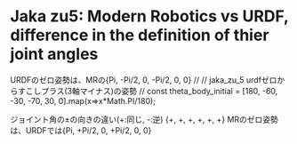 # Jaka zu5: Modern Robotics vs URDF, difference in the definition of thier joint angles

URDFのゼロ姿勢は、MRの{Pi, -Pi/2, 0, -Pi/2, 0, 0}
// // jaka_zu_5 urdfゼロからすこしプラス(3軸マイナス)の姿勢
// const theta_body_initial = [180, -60, -30, -70, 30, 0].map(x=>x*Math.PI/180);

ジョイント角の±の向きの違い(+:同じ, -:逆)  {+, +, +, +, +, +}
MRのゼロ姿勢は、URDFでは{Pi, +Pi/2, 0, +Pi/2, 0, 0}
